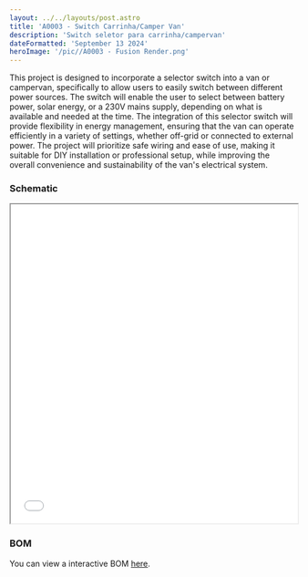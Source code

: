 ```yaml
---
layout: ../../layouts/post.astro
title: 'A0003 - Switch Carrinha/Camper Van'
description: 'Switch seletor para carrinha/campervan'
dateFormatted: 'September 13 2024'
heroImage: '/pic//A0003 - Fusion Render.png'
---
```




This project is designed to incorporate a selector switch into a van or campervan, specifically to allow users to easily switch between different power sources. The switch will enable the user to select between battery power, solar energy, or a 230V mains supply, depending on what is available and needed at the time. The integration of this selector switch will provide flexibility in energy management, ensuring that the van can operate efficiently in a variety of settings, whether off-grid or connected to external power. The project will prioritize safe wiring and ease of use, making it suitable for DIY installation or professional setup, while improving the overall convenience and sustainability of the van's electrical system.

### Schematic

<iframe src="/sch/A0003-Schematic.pdf" width="100%" height="560px"></iframe>

### BOM

You can view a interactive BOM [here](/bom/BOM_A0003.html).